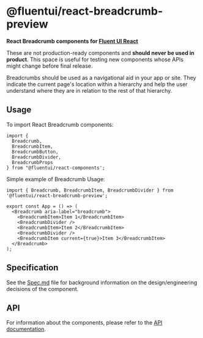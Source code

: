 # @fluentui/react-breadcrumb-preview

**React Breadcrumb components for [Fluent UI React](https://react.fluentui.dev/)**

These are not production-ready components and **should never be used in product**. This space is useful for testing new components whose APIs might change before final release.

Breadcrumbs should be used as a navigational aid in your app or site. They indicate the current page's location within a hierarchy and help the user understand where they are in relation to the rest of that hierarchy.

## Usage

To import React Breadcrumb components:

```tsx
import {
  Breadcrumb,
  BreadcrumbItem,
  BreadcrumbButton,
  BreadcrumbDivider,
  BreadcrumbProps
} from "@fluentui/react-components';
```

Simple example of Breadcrumb Usage:

```tsx
import { Breadcrumb, BreadcrumbItem, BreadcrumbDivider } from '@fluentui/react-breadcrumb-preview';

export const App = () => (
  <Breadcrumb aria-label="breadcrumb">
    <BreadcrumbItem>Item 1</BreadcrumbItem>
    <BreadcrumbDivider />
    <BreadcrumbItem>Item 2</BreadcrumbItem>
    <BreadcrumbDivider />
    <BreadcrumbItem current={true}>Item 3</BreadcrumbItem>
  </Breadcrumb>
);
```

## Specification

See the [Spec.md](./docs/Spec.md) file for background information on the design/engineering decisions of the component.

## API

For information about the components, please refer to the [API documentation](https://react.fluentui.dev/?path=/docs/preview-components-breadcrumb--default).
